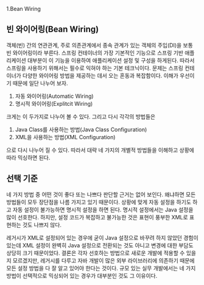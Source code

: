 1.Bean Wiring

## 빈 와이어링(Bean Wiring)

 객체(빈) 간의 연관관계, 주로 의존관계에서 종속 관계가 있는 객체의 주입(DI)을 보통 빈 와이어링이라 부른다. 스프링 컨테이너의 가장 기본적인 기능으로 스프링 기반 애플리케이션 대부분이 이 기능을 이용하여 애플리케이션 설정 및 구성을 하게된다. 따라서 스프링을 사용하기 위해서는 필수로 익혀야 하는 기본 테크닉이다. 문제는 스프링 컨테이너가 다양한 와이어링 방법을 제공하는 데서 오는 혼동과 복잡함이다. 이해가 우선이기 때문에 일단 나누어 보자. 

1.	자동 와이어링(Automatic Wiring)
2.	명시적 와이어링(Explitcit Wiring)

 크게는 이 두가지로 나누어 볼 수 있다. 그리고 다시 각각의 방법들은

1.	Java Class를 사용하는 방법(Java Class Configuration)
2.	XML을 사용하는 방법(XML Configuration)

 으로 다시 나누어 질 수 있다. 따라서 대략 네 가지의 개별적 방법들을 이해하고 상황에 따라 믹싱하면 된다.

## 선택 기준
 네 가지 방법 중 어떤 것이 좋다 또는 나쁘다 판단할 근거는 없어 보인다. 왜냐하면 모든 방법들이 모두 장단점을 나름 가지고 있기 때문이다. 상황에 맞게 자동 설정을 하기도 하고 자동 설정이 불가능하면 명시적 설정을 하면 된다. 명시적 설정에서는 Java 설정을 많이 선호한다. 하지만, 설정 코드가 복잡하고 불가능한 것은 표현이 풍부한 XML로 표현하는 것도 나쁘지 않다.
 
 레거시가 XML로 설정되어 있는 경우에 굳이 Java 설정으로 바꾸려 하지 않았던 경험이 있는데 XML 설정이 완벽히 Java 설정으로 전환되는 것도 아니고 변경에 대한 부담도 상당히 크기 때문이었다. 결론은 각자 선호하는 방법으로 새로운 개발에 적용할 수 있을 지 모르겠지만, 레거시를 다루고 자바 개발이 많은 외부 라이브러리에 의존하기 때문에 모든 설정 방법을 다 잘 알고 있어야 한다는 것이다. 규모 있는 실무 개발에서는 네 가지 방법이 선택적으로 믹싱되어 있는 경우가 대부분인 것도 그 이유이다.

